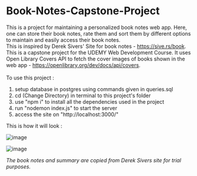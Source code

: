 # Book-Notes-Capstone-Project
This is a project for maintaining a personalized book notes web app. Here, one can store their book notes, rate them and sort them by different options to maintain and easily access their book notes.
<br>
This is inspired by Derek Sivers' Site for book notes - https://sive.rs/book. This is a capstone project for the UDEMY Web Development Course. It uses Open Library Covers API to fetch the cover images of books shown in the web app - https://openlibrary.org/dev/docs/api/covers.
<br><br>
To use this project : 
1. setup database in postgres using commands given in queries.sql
2. cd (Change Directory) in terminal to this project's folder
3. use "npm i" to install all the dependencies used in the project
4. run "nodemon index.js" to start the server
5. access the site on "http://localhost:3000/"

This is how it will look : 

![image](https://github.com/Adicodin/Book-Notes-Capstone-Project/assets/81355891/d643d72c-a2a0-4799-a66b-e102778c9bb7)

![image](https://github.com/Adicodin/Book-Notes-Capstone-Project/assets/81355891/acd518e7-3f10-4b2c-b6a8-603715740c59)


*The book notes and summary are copied from Derek Sivers site for trial purposes.*

